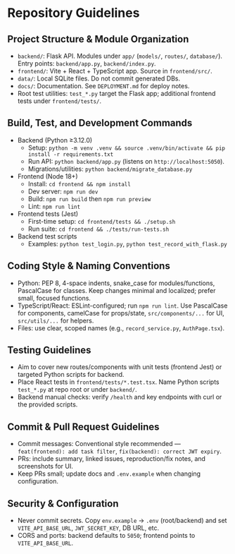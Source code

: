 # Repository Guidelines

## Project Structure & Module Organization
- `backend/`: Flask API. Modules under `app/` (`models/`, `routes/`, `database/`). Entry points: `backend/app.py`, `backend/index.py`.
- `frontend/`: Vite + React + TypeScript app. Source in `frontend/src/`.
- `data/`: Local SQLite files. Do not commit generated DBs.
- `docs/`: Documentation. See `DEPLOYMENT.md` for deploy notes.
- Root test utilities: `test_*.py` target the Flask app; additional frontend tests under `frontend/tests/`.

## Build, Test, and Development Commands
- Backend (Python ≥3.12.0)
  - Setup: `python -m venv .venv && source .venv/bin/activate && pip install -r requirements.txt`
  - Run API: `python backend/app.py` (listens on `http://localhost:5050`).
  - Migrations/utilities: `python backend/migrate_database.py`
- Frontend (Node 18+)
  - Install: `cd frontend && npm install`
  - Dev server: `npm run dev`
  - Build: `npm run build` then `npm run preview`
  - Lint: `npm run lint`
- Frontend tests (Jest)
  - First-time setup: `cd frontend/tests && ./setup.sh`
  - Run suite: `cd frontend && ./tests/run-tests.sh`
- Backend test scripts
  - Examples: `python test_login.py`, `python test_record_with_flask.py`

## Coding Style & Naming Conventions
- Python: PEP 8, 4-space indents, snake_case for modules/functions, PascalCase for classes. Keep changes minimal and localized; prefer small, focused functions.
- TypeScript/React: ESLint-configured; run `npm run lint`. Use PascalCase for components, camelCase for props/state, `src/components/...` for UI, `src/utils/...` for helpers.
- Files: use clear, scoped names (e.g., `record_service.py`, `AuthPage.tsx`).

## Testing Guidelines
- Aim to cover new routes/components with unit tests (frontend Jest) or targeted Python scripts for backend.
- Place React tests in `frontend/tests/*.test.tsx`. Name Python scripts `test_*.py` at repo root or under `backend/`.
- Backend manual checks: verify `/health` and key endpoints with curl or the provided scripts.

## Commit & Pull Request Guidelines
- Commit messages: Conventional style recommended — `feat(frontend): add task filter`, `fix(backend): correct JWT expiry`.
- PRs: include summary, linked issues, reproduction/fix notes, and screenshots for UI.
- Keep PRs small; update docs and `.env.example` when changing configuration.

## Security & Configuration
- Never commit secrets. Copy `env.example` → `.env` (root/backend) and set `VITE_API_BASE_URL`, `JWT_SECRET_KEY`, DB URL, etc.
- CORS and ports: backend defaults to `5050`; frontend points to `VITE_API_BASE_URL`.
